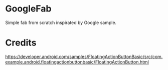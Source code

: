 # GoogleFab
Simple fab from scratch inspirated by Google sample.

# Credits
https://developer.android.com/samples/FloatingActionButtonBasic/src/com.example.android.floatingactionbuttonbasic/FloatingActionButton.html

